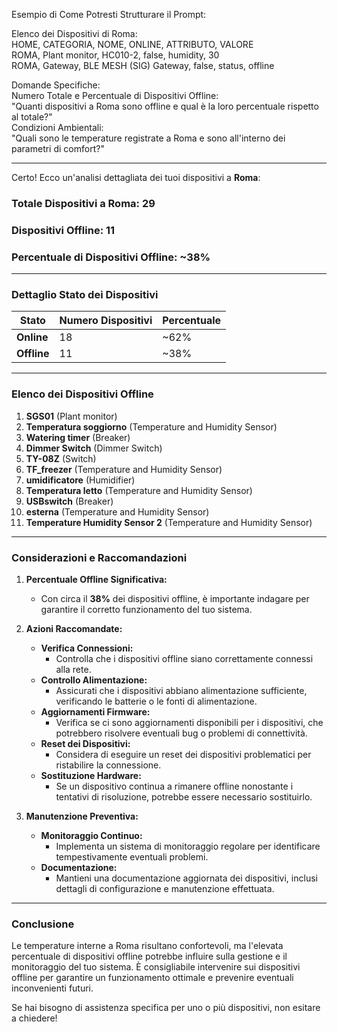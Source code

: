 Esempio di Come Potresti Strutturare il Prompt:

Elenco dei Dispositivi di Roma:<br>
HOME, CATEGORIA, NOME, ONLINE, ATTRIBUTO, VALORE<br>
ROMA, Plant monitor, HC010-2, false, humidity, 30<br>
ROMA, Gateway, BLE MESH (SIG) Gateway, false, status, offline


Domande Specifiche:<br>
Numero Totale e Percentuale di Dispositivi Offline:<br>
"Quanti dispositivi a Roma sono offline e qual è la loro percentuale rispetto al totale?"<br>
Condizioni Ambientali:<br>
"Quali sono le temperature registrate a Roma e sono all'interno dei parametri di comfort?"<br>

-------------------------

Certo! Ecco un'analisi dettagliata dei tuoi dispositivi a **Roma**:

### **Totale Dispositivi a Roma: 29**

### **Dispositivi Offline: 11**

### **Percentuale di Dispositivi Offline: ~38%**

---

### **Dettaglio Stato dei Dispositivi**

| **Stato** | **Numero Dispositivi** | **Percentuale** |
|-----------|------------------------|------------------|
| **Online** | 18                     | ~62%             |
| **Offline** | 11                     | ~38%             |

---

### **Elenco dei Dispositivi Offline**

1. **SGS01** (Plant monitor)
2. **Temperatura soggiorno** (Temperature and Humidity Sensor)
3. **Watering timer** (Breaker)
4. **Dimmer Switch** (Dimmer Switch)
5. **TY-08Z** (Switch)
6. **TF_freezer** (Temperature and Humidity Sensor)
7. **umidificatore** (Humidifier)
8. **Temperatura letto** (Temperature and Humidity Sensor)
9. **USBswitch** (Breaker)
10. **esterna** (Temperature and Humidity Sensor)
11. **Temperature Humidity Sensor 2** (Temperature and Humidity Sensor)

---

### **Considerazioni e Raccomandazioni**

1. **Percentuale Offline Significativa:**
   - Con circa il **38%** dei dispositivi offline, è importante indagare per garantire il corretto funzionamento del tuo sistema.

2. **Azioni Raccomandate:**
   - **Verifica Connessioni:**
     - Controlla che i dispositivi offline siano correttamente connessi alla rete.
   - **Controllo Alimentazione:**
     - Assicurati che i dispositivi abbiano alimentazione sufficiente, verificando le batterie o le fonti di alimentazione.
   - **Aggiornamenti Firmware:**
     - Verifica se ci sono aggiornamenti disponibili per i dispositivi, che potrebbero risolvere eventuali bug o problemi di connettività.
   - **Reset dei Dispositivi:**
     - Considera di eseguire un reset dei dispositivi problematici per ristabilire la connessione.
   - **Sostituzione Hardware:**
     - Se un dispositivo continua a rimanere offline nonostante i tentativi di risoluzione, potrebbe essere necessario sostituirlo.

3. **Manutenzione Preventiva:**
   - **Monitoraggio Continuo:**
     - Implementa un sistema di monitoraggio regolare per identificare tempestivamente eventuali problemi.
   - **Documentazione:**
     - Mantieni una documentazione aggiornata dei dispositivi, inclusi dettagli di configurazione e manutenzione effettuata.

---

### **Conclusione**

Le temperature interne a Roma risultano confortevoli, ma l'elevata percentuale di dispositivi offline potrebbe influire sulla gestione e il monitoraggio del tuo sistema. È consigliabile intervenire sui dispositivi offline per garantire un funzionamento ottimale e prevenire eventuali inconvenienti futuri.

Se hai bisogno di assistenza specifica per uno o più dispositivi, non esitare a chiedere!
